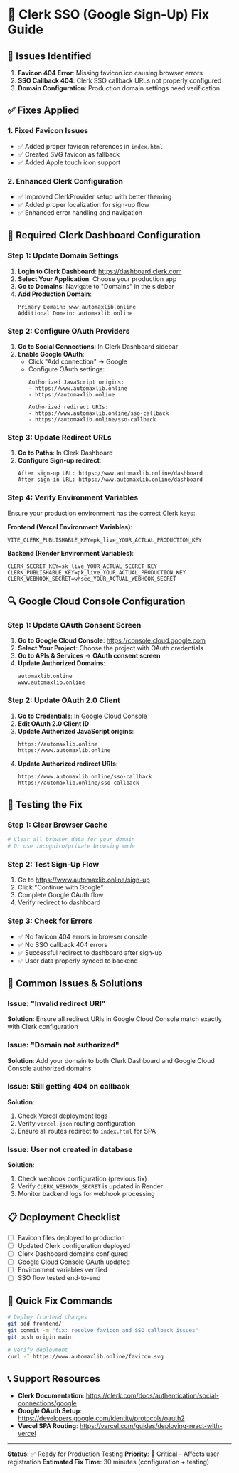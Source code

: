 # 🔧 Clerk SSO (Google Sign-Up) Fix Guide

## 🎯 Issues Identified

1. **Favicon 404 Error**: Missing favicon.ico causing browser errors
2. **SSO Callback 404**: Clerk SSO callback URLs not properly configured
3. **Domain Configuration**: Production domain settings need verification

## ✅ Fixes Applied

### 1. Fixed Favicon Issues
- ✅ Added proper favicon references in `index.html`
- ✅ Created SVG favicon as fallback
- ✅ Added Apple touch icon support

### 2. Enhanced Clerk Configuration
- ✅ Improved ClerkProvider setup with better theming
- ✅ Added proper localization for sign-up flow
- ✅ Enhanced error handling and navigation

## 🚀 Required Clerk Dashboard Configuration

### Step 1: Update Domain Settings

1. **Login to Clerk Dashboard**: https://dashboard.clerk.com
2. **Select Your Application**: Choose your production app
3. **Go to Domains**: Navigate to "Domains" in the sidebar
4. **Add Production Domain**:
   ```
   Primary Domain: www.automaxlib.online
   Additional Domain: automaxlib.online
   ```

### Step 2: Configure OAuth Providers

1. **Go to Social Connections**: In Clerk Dashboard sidebar
2. **Enable Google OAuth**:
   - Click "Add connection" → Google
   - Configure OAuth settings:
     ```
     Authorized JavaScript origins:
     - https://www.automaxlib.online
     - https://automaxlib.online
     
     Authorized redirect URIs:
     - https://www.automaxlib.online/sso-callback
     - https://automaxlib.online/sso-callback
     ```

### Step 3: Update Redirect URLs

1. **Go to Paths**: In Clerk Dashboard
2. **Configure Sign-up redirect**:
   ```
   After sign-up URL: https://www.automaxlib.online/dashboard
   After sign-in URL: https://www.automaxlib.online/dashboard
   ```

### Step 4: Verify Environment Variables

Ensure your production environment has the correct Clerk keys:

**Frontend (Vercel Environment Variables)**:
```env
VITE_CLERK_PUBLISHABLE_KEY=pk_live_YOUR_ACTUAL_PRODUCTION_KEY
```

**Backend (Render Environment Variables)**:
```env
CLERK_SECRET_KEY=sk_live_YOUR_ACTUAL_SECRET_KEY
CLERK_PUBLISHABLE_KEY=pk_live_YOUR_ACTUAL_PRODUCTION_KEY
CLERK_WEBHOOK_SECRET=whsec_YOUR_ACTUAL_WEBHOOK_SECRET
```

## 🔍 Google Cloud Console Configuration

### Step 1: Update OAuth Consent Screen

1. **Go to Google Cloud Console**: https://console.cloud.google.com
2. **Select Your Project**: Choose the project with OAuth credentials
3. **Go to APIs & Services** → **OAuth consent screen**
4. **Update Authorized Domains**:
   ```
   automaxlib.online
   www.automaxlib.online
   ```

### Step 2: Update OAuth 2.0 Client

1. **Go to Credentials**: In Google Cloud Console
2. **Edit OAuth 2.0 Client ID**
3. **Update Authorized JavaScript origins**:
   ```
   https://automaxlib.online
   https://www.automaxlib.online
   ```
4. **Update Authorized redirect URIs**:
   ```
   https://www.automaxlib.online/sso-callback
   https://automaxlib.online/sso-callback
   ```

## 🧪 Testing the Fix

### Step 1: Clear Browser Cache
```bash
# Clear all browser data for your domain
# Or use incognito/private browsing mode
```

### Step 2: Test Sign-Up Flow
1. Go to https://www.automaxlib.online/sign-up
2. Click "Continue with Google"
3. Complete Google OAuth flow
4. Verify redirect to dashboard

### Step 3: Check for Errors
- ✅ No favicon 404 errors in browser console
- ✅ No SSO callback 404 errors
- ✅ Successful redirect to dashboard after sign-up
- ✅ User data properly synced to backend

## 🚨 Common Issues & Solutions

### Issue: "Invalid redirect URI"
**Solution**: Ensure all redirect URIs in Google Cloud Console match exactly with Clerk configuration

### Issue: "Domain not authorized"
**Solution**: Add your domain to both Clerk Dashboard and Google Cloud Console authorized domains

### Issue: Still getting 404 on callback
**Solution**: 
1. Check Vercel deployment logs
2. Verify `vercel.json` routing configuration
3. Ensure all routes redirect to `index.html` for SPA

### Issue: User not created in database
**Solution**: 
1. Check webhook configuration (previous fix)
2. Verify `CLERK_WEBHOOK_SECRET` is updated in Render
3. Monitor backend logs for webhook processing

## 📋 Deployment Checklist

- [ ] Favicon files deployed to production
- [ ] Updated Clerk configuration deployed
- [ ] Clerk Dashboard domains configured
- [ ] Google Cloud Console OAuth updated
- [ ] Environment variables verified
- [ ] SSO flow tested end-to-end

## 🔧 Quick Fix Commands

```bash
# Deploy frontend changes
git add frontend/
git commit -m "fix: resolve favicon and SSO callback issues"
git push origin main

# Verify deployment
curl -I https://www.automaxlib.online/favicon.svg
```

## 📞 Support Resources

- **Clerk Documentation**: https://clerk.com/docs/authentication/social-connections/google
- **Google OAuth Setup**: https://developers.google.com/identity/protocols/oauth2
- **Vercel SPA Routing**: https://vercel.com/guides/deploying-react-with-vercel

---

**Status**: ✅ Ready for Production Testing
**Priority**: 🔴 Critical - Affects user registration
**Estimated Fix Time**: 30 minutes (configuration + testing)
